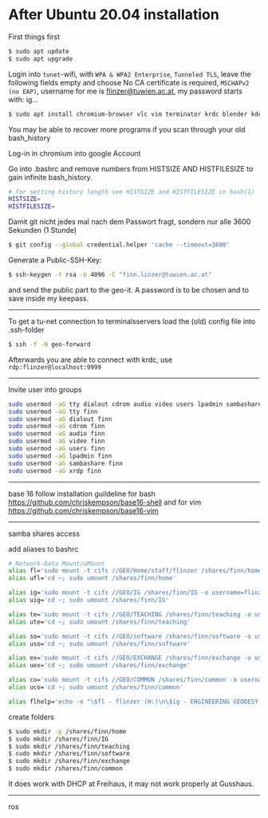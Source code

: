 # After Ubuntu 20.04 installation

First things first
```bash
$ sudo apt update
$ sudo apt upgrade
```

Login into `tunet`-wifi, with `WPA & WPA2 Enterprise`, `Tunneled TLS`, leave the following fields empty and choose No CA 
certificate is required, `MSCHAPv2 (no EAP)`, username for me is flinzer@tuwien.ac.at, my password starts with: ig...


```bash
$ sudo apt install chromium-browser vlc vim terminator krdc blender kdenlive librecad gimp feh htop octave obs-studio obs-plugins cmake git scrot keepassx gparted xrdp nfs-common cifs-utils cloudcompare suckless-tools openssh-server python3-pip codeblocks
```
You may be able to recover more programs if you scan through your old bash_history

Log-in in chromium into google Account

Go into .bashrc and remove numbers from HISTSIZE AND HISTFILESIZE to gain infinite bash_history.
```bash
# for setting history length see HISTSIZE and HISTFILESIZE in bash(1)
HISTSIZE=
HISTFILESIZE=
```

Damit git nicht jedes mal nach dem Passwort fragt, sondern nur alle 3600 Sekunden (1 Stunde)
```bash
$ git config --global credential.helper 'cache --timeout=3600'
```

Generate a Public-SSH-Key:
```bash
$ ssh-keygen -t rsa -b 4096 -C "finn.linzer@tuwien.ac.at"
``` 
and send the public part to the geo-it. A password is to be chosen and to save inside my keepass.

--- 
To get a tu-net connection to terminalsservers load the (old) config file into .ssh-folder
```bash
$ ssh -f -N geo-forward
```
Afterwards you are able to connect with krdc, use `rdp:flinzer@localhost:9999`

---
Invite user into groups
```bash
sudo usermod -aG tty dialout cdrom audio video users lpadmin sambashare xrdp docker finn
sudo usermod -aG tty finn
sudo usermod -aG dialout finn
sudo usermod -aG cdrom finn
sudo usermod -aG audio finn
sudo usermod -aG video finn
sudo usermod -aG users finn
sudo usermod -aG lpadmin finn
sudo usermod -aG sambashare finn
sudo usermod -aG xrdp finn
```

--- 
base 16 follow installation guildeline for bash 
https://github.com/chriskempson/base16-shell
and for vim
https://github.com/chriskempson/base16-vim

--- 
samba shares access

add aliases to bashrc

```bash
# Network-Data Mount/uMount
alias fl='sudo mount -t cifs //GEO/Home/staff/flinzer /shares/finn/home -o username=flinzer,uid=finn,gid=finn; cd /shares/finn/home'
alias ufl='cd ~; sudo umount /shares/finn/home'

alias ig='sudo mount -t cifs //GEO/IG /shares/finn/IG -o username=flinzer,uid=finn,gid=finn; cd /shares/finn/IG'
alias uig='cd ~; sudo umount /shares/finn/IG'

alias te='sudo mount -t cifs //GEO/TEACHING /shares/finn/teaching -o username=flinzer,uid=finn,gid=finn; cd /shares/finn/teaching'
alias ute='cd ~; sudo umount /shares/finn/teaching'

alias so='sudo mount -t cifs //GEO/software /shares/finn/software -o username=flinzer,uid=finn,gid=finn; cd /shares/finn/software'
alias uso='cd ~; sudo umount /shares/finn/software'

alias ex='sudo mount -t cifs //GEO/EXCHANGE /shares/finn/exchange -o username=flinzer,uid=finn,gid=finn; cd /shares/finn/exchange'
alias uex='cd ~; sudo umount /shares/finn/exchange'

alias co='sudo mount -t cifs //GEO/COMMON /shares/finn/common -o username=flinzer,uid=finn,gid=finn; cd /shares/finn/common'
alias uco='cd ~; sudo umount /shares/finn/common'

alias flhelp='echo -e "\$fl - flinzer (H:)\n\$ig - ENGINEERING GEODESY (I:)\n\$te - TEACHING (T:)\n\$so - SOFTWARE (S:)\n\$ex - EXCHANGE (X:)\n\$co - COMMON (Q:)"'


```

create folders 
```bash
$ sudo mkdir -p /shares/finn/home
$ sudo mkdir /shares/finn/IG
$ sudo mkdir /shares/finn/teaching
$ sudo mkdir /shares/finn/software
$ sudo mkdir /shares/finn/exchange
$ sudo mkdir /shares/finn/common
```
It does work with DHCP at Freihaus, it may not work properly at Gusshaus.

---
ros

